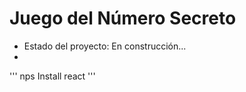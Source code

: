 <h1> Juego del Número Secreto</h1>

- Estado del proyecto:  En construcción...
- 
''' nps Install react '''
